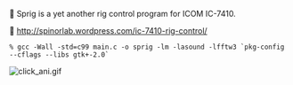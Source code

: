 :octopus: Sprig is a yet another rig control program for ICOM IC-7410.

:octopus: http://spinorlab.wordpress.com/ic-7410-rig-control/
```
% gcc -Wall -std=c99 main.c -o sprig -lm -lasound -lfftw3 `pkg-config --cflags --libs gtk+-2.0`
```
![click_ani.gif](https://raw.github.com/wiki/jh1ood/sprig/img/click_ani.gif)
